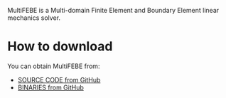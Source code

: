 MultiFEBE is a Multi-domain Finite Element and Boundary Element linear mechanics solver.

How to download
===============

You can obtain MultiFEBE from:
  * [SOURCE CODE from GitHub](https://github.com/mmc-siani-es/MultiFEBE)
  * [BINARIES from GitHub](https://github.com/mmc-siani-es/MultiFEBE/releases)
